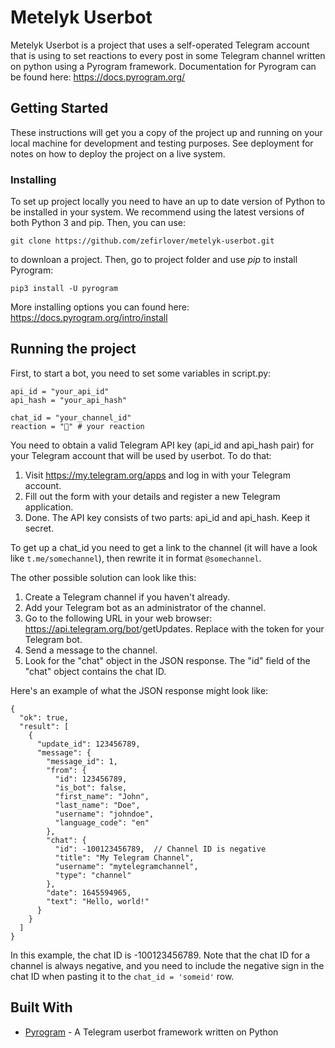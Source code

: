 # Metelyk Userbot

Metelyk Userbot is a project that uses a self-operated Telegram account that is using to set reactions to every post in some Telegram channel written on python using a Pyrogram framework. Documentation for Pyrogram can be found here: https://docs.pyrogram.org/

## Getting Started

These instructions will get you a copy of the project up and running on your local machine for development and testing purposes. See deployment for notes on how to deploy the project on a live system.

### Installing

To set up project locally you need to have an up to date version of Python to be installed in your system. We recommend using the latest versions of both Python 3 and pip. Then, you can use:

```
git clone https://github.com/zefirlover/metelyk-userbot.git
```

to downloan a project. Then, go to project folder and use _pip_ to install Pyrogram:

```
pip3 install -U pyrogram
``` 

More installing options you can found here: https://docs.pyrogram.org/intro/install

## Running the project

First, to start a bot, you need to set some variables in script.py:

```
api_id = "your_api_id"
api_hash = "your_api_hash"

chat_id = "your_channel_id"
reaction = "🤡" # your reaction
```

You need to obtain a valid Telegram API key (api_id and api_hash pair) for your Telegram account that will be used by userbot. To do that:
1. Visit https://my.telegram.org/apps and log in with your Telegram account.
2. Fill out the form with your details and register a new Telegram application.
3. Done. The API key consists of two parts: api_id and api_hash. Keep it secret.

To get up a chat_id you need to get a link to the channel (it will have a look like `t.me/somechannel`), then rewrite it in format `@somechannel`.

The other possible solution can look like this:

1. Create a Telegram channel if you haven't already.
2. Add your Telegram bot as an administrator of the channel.
3. Go to the following URL in your web browser: https://api.telegram.org/bot<your-bot-token>/getUpdates. Replace <your-bot-token> with the token for your Telegram bot.
4. Send a message to the channel.
5. Look for the "chat" object in the JSON response. The "id" field of the "chat" object contains the chat ID.

Here's an example of what the JSON response might look like:

```
{
  "ok": true,
  "result": [
    {
      "update_id": 123456789,
      "message": {
        "message_id": 1,
        "from": {
          "id": 123456789,
          "is_bot": false,
          "first_name": "John",
          "last_name": "Doe",
          "username": "johndoe",
          "language_code": "en"
        },
        "chat": {
          "id": -100123456789,  // Channel ID is negative
          "title": "My Telegram Channel",
          "username": "mytelegramchannel",
          "type": "channel"
        },
        "date": 1645594965,
        "text": "Hello, world!"
      }
    }
  ]
}
```

In this example, the chat ID is -100123456789. Note that the chat ID for a channel is always negative, and you need to include the negative sign in the chat ID when pasting it to the `chat_id = 'someid'` row.

## Built With

* [Pyrogram](https://docs.pyrogram.org/) - A Telegram userbot framework written on Python

